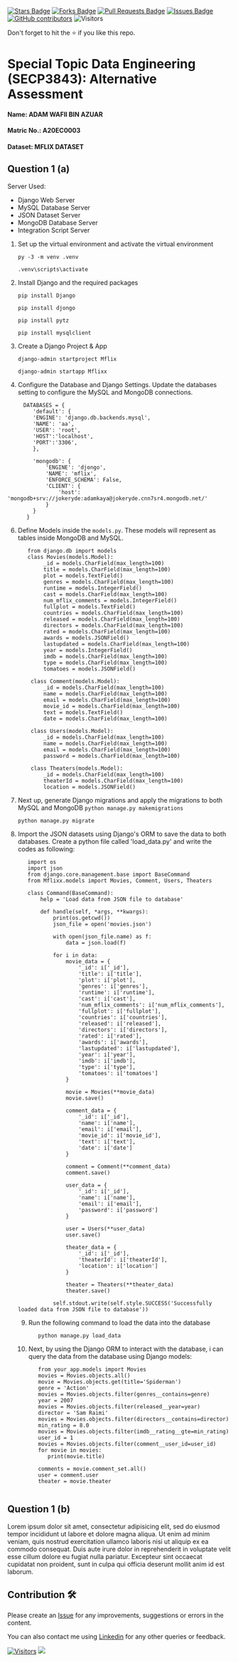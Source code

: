 <a href="https://github.com/drshahizan/SECP3843/stargazers"><img src="https://img.shields.io/github/stars/drshahizan/SECP3843" alt="Stars Badge"/></a>
<a href="https://github.com/drshahizan/SECP3843/network/members"><img src="https://img.shields.io/github/forks/drshahizan/SECP3843" alt="Forks Badge"/></a>
<a href="https://github.com/drshahizan/SECP3843/pulls"><img src="https://img.shields.io/github/issues-pr/drshahizan/SECP3843" alt="Pull Requests Badge"/></a>
<a href="https://github.com/drshahizan/SECP3843/issues"><img src="https://img.shields.io/github/issues/drshahizan/SECP3843" alt="Issues Badge"/></a>
<a href="https://github.com/drshahizan/SECP3843/graphs/contributors"><img alt="GitHub contributors" src="https://img.shields.io/github/contributors/drshahizan/SECP3843?color=2b9348"></a>
![Visitors](https://api.visitorbadge.io/api/visitors?path=https%3A%2F%2Fgithub.com%2Fdrshahizan%2FSECP3843&labelColor=%23d9e3f0&countColor=%23697689&style=flat)

Don't forget to hit the :star: if you like this repo.

# Special Topic Data Engineering (SECP3843): Alternative Assessment

#### Name: ADAM WAFII BIN AZUAR

#### Matric No.: A20EC0003

#### Dataset: MFLIX DATASET

## Question 1 (a)

Server Used:
<ul>
	<li>Django Web Server</li>
	<li>MySQL Database Server</li>
	<li>JSON Dataset Server</li>
	<li>MongoDB Database Server</li>
	<li>Integration Script Server</li>
</ul>


1. Set up the virtual environment and activate the virtual environment
   
   ``` py -3 -m venv .venv ```
   
   ```.venv\scripts\activate ```

2. Install Django and the required packages

   ``` pip install Django ```
   
   ``` pip install djongo ```

   ``` pip install pytz ```

   ``` pip install mysqlclient ```

4. Create a Django Project & App

   ``` django-admin startproject Mflix ```
   
   ``` django-admin startapp Mflixx ```

6. Configure the Database and Django Settings. Update the databases setting to configure the MySQL and MongoDB connections.

```
     DATABASES = {
        'default': {
		'ENGINE': 'django.db.backends.mysql',
		'NAME': 'aa',
		'USER': 'root',
		'HOST':'localhost',
		'PORT':'3306',
	    },

        'mongodb': {
            'ENGINE': 'djongo',
            'NAME': 'mflix',
            'ENFORCE_SCHEMA': False,
            'CLIENT': {
                'host': 'mongodb+srv://jokeryde:adamkaya@jokeryde.cnn7sr4.mongodb.net/'
            }  
        }
      }
```

  6. Define Models inside the `models.py`. These models will represent as tables inside MongoDB and MySQL.
     ```
        from django.db import models
        class Movies(models.Model):
             _id = models.CharField(max_length=100)
             title = models.CharField(max_length=100)
             plot = models.TextField()
             genres = models.CharField(max_length=100)
             runtime = models.IntegerField()
             cast = models.CharField(max_length=100)
             num_mflix_comments = models.IntegerField()
             fullplot = models.TextField()
             countries = models.CharField(max_length=100)
             released = models.CharField(max_length=100)
             directors = models.CharField(max_length=100)
             rated = models.CharField(max_length=100)
             awards = models.JSONField()
             lastupdated = models.CharField(max_length=100)
             year = models.IntegerField()
             imdb = models.CharField(max_length=100)
             type = models.CharField(max_length=100)
             tomatoes = models.JSONField()
          
         class Comment(models.Model):
             _id = models.CharField(max_length=100)
             name = models.CharField(max_length=100)
             email = models.CharField(max_length=100)
             movie_id = models.CharField(max_length=100)
             text = models.TextField()
             date = models.CharField(max_length=100)
      
         class Users(models.Model):
             _id = models.CharField(max_length=100)
             name = models.CharField(max_length=100)
             email = models.CharField(max_length=100)
             password = models.CharField(max_length=100)
      
         class Theaters(models.Model):
             _id = models.CharField(max_length=100)
             theaterId = models.CharField(max_length=100)
             location = models.JSONField()
      ```

7. Next up, generate Django migrations and apply the migrations to both MySQL and MongoDB
   ``` python manage.py makemigrations ```

   ``` python manage.py migrate ```

8. Import the JSON datasets using Django's ORM to save the data to both databases. Create a python file called 'load_data.py' and write the codes as            following:
   ```
      import os
      import json
      from django.core.management.base import BaseCommand
      from Mflixx.models import Movies, Comment, Users, Theaters
      
      class Command(BaseCommand):
          help = 'Load data from JSON file to database'
      
          def handle(self, *args, **kwargs):
              print(os.getcwd())
              json_file = open('movies.json')
      
              with open(json_file.name) as f:
                  data = json.load(f)
      
              for i in data:
                  movie_data = {
                      '_id': i['_id'],
                      'title': i['title'],
                      'plot': i['plot'],
                      'genres': i['genres'],
                      'runtime': i['runtime'],
                      'cast': i['cast'],
                      'num_mflix_comments': i['num_mflix_comments'],
                      'fullplot': i['fullplot'],
                      'countries': i['countries'],
                      'released': i['released'],
                      'directors': i['directors'],
                      'rated': i['rated'],
                      'awards': i['awards'],
                      'lastupdated': i['lastupdated'],
                      'year': i['year'],
                      'imdb': i['imdb'],
                      'type': i['type'],
                      'tomatoes': i['tomatoes']
                  }
      
                  movie = Movies(**movie_data)
                  movie.save()
      
                  comment_data = {
                      '_id': i['_id'],
                      'name': i['name'],
                      'email': i['email'],
                      'movie_id': i['movie_id'],
                      'text': i['text'],
                      'date': i['date']
                  }
      
                  comment = Comment(**comment_data)
                  comment.save()
      
                  user_data = {
                      '_id': i['_id'],
                      'name': i['name'],
                      'email': i['email'],
                      'password': i['password']
                  }
      
                  user = Users(**user_data)
                  user.save()
      
                  theater_data = {
                      '_id': i['_id'],
                      'theaterId': i['theaterId'],
                      'location': i['location']
                  }
      
                  theater = Theaters(**theater_data)
                  theater.save()
      
              self.stdout.write(self.style.SUCCESS('Successfully loaded data from JSON file to database'))
   ```

   9. Run the following command to load the data into the database
      ```
         python manage.py load_data

      ```

   10. Next, by using the Django ORM to interact with the database, i can query the data from the database using Django models:
       ```
          from your_app.models import Movies
          movies = Movies.objects.all()      
          movie = Movies.objects.get(title='Spiderman')       
          genre = 'Action'
          movies = Movies.objects.filter(genres__contains=genre)       
          year = 2007
          movies = Movies.objects.filter(released__year=year)
          director = 'Sam Raimi'
          movies = Movies.objects.filter(directors__contains=director)
          min_rating = 8.0
          movies = Movies.objects.filter(imdb__rating__gte=min_rating)
          user_id = 1
          movies = Movies.objects.filter(comment__user_id=user_id)
          for movie in movies:
             print(movie.title)
            
          comments = movie.comment_set.all()  
          user = comment.user  
          theater = movie.theater  
      ```

## Question 1 (b)

Lorem ipsum dolor sit amet, consectetur adipisicing elit, sed do eiusmod tempor incididunt ut labore et dolore magna aliqua. Ut enim ad minim veniam, quis nostrud exercitation ullamco laboris nisi ut aliquip ex ea commodo consequat. Duis aute irure dolor in reprehenderit in voluptate velit esse cillum dolore eu fugiat nulla pariatur. Excepteur sint occaecat cupidatat non proident, sunt in culpa qui officia deserunt mollit anim id est laborum.

## Contribution 🛠️

Please create an [Issue](https://github.com/drshahizan/special-topic-data-engineering/issues) for any improvements, suggestions or errors in the content.

You can also contact me using [Linkedin](https://www.linkedin.com/in/drshahizan/) for any other queries or feedback.

[![Visitors](https://api.visitorbadge.io/api/visitors?path=https%3A%2F%2Fgithub.com%2Fdrshahizan&labelColor=%23697689&countColor=%23555555&style=plastic)](https://visitorbadge.io/status?path=https%3A%2F%2Fgithub.com%2Fdrshahizan)
![](https://hit.yhype.me/github/profile?user_id=81284918)
